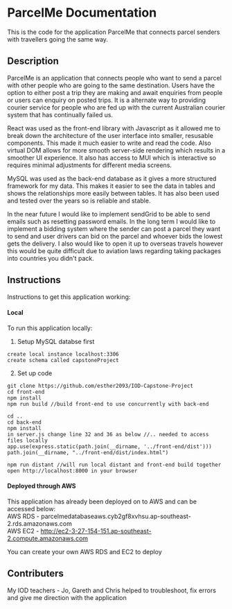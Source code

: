 # ParcelMe Documentation 

This is the code for the application ParcelMe that connects parcel senders with travellers going the same way.

## Description 
ParcelMe is an application that connects people who want to send a parcel with other people who are going to the same destination. Users have the option to either post a trip they are making and await enquiries from people or users can enquiry on posted trips. It is a alternate way to providing courier service for people who are fed up with the current Australian courier system that has continually failed us. 

React was used as the front-end library with Javascript as it allowed me to break down the architecture of the user interface into smaller, resusable components. This made it much easier to write and read the code. Also  virtual DOM allows for more smooth server-side rendering which results in a smoother UI experience. It also has access to MUI which is interactive so requires minimal adjustments for different media screens.

MySQL was used as the back-end database as it gives a more structured framework for my data. This makes it easier to see the data in tables and shows the relationships more easily between tables. It has also been used and tested over the years so is reliable and stable.

In the near future I would like to implement sendGrid to be able to send emails such as resetting password emails. 
In the long term I would like to implement a bidding system where the sender can post a parcel they want to send and user drivers can bid on the parcel and whoever bids the lowest gets the delivery. I also would like to open it up to overseas travels however this would be quite difficult due to aviation laws regarding taking packages into countries you didn't pack. 

## Instructions 
Instructions to get this application working: 

#### Local

To run this application locally: 

1. Setup MySQL databse first
```
create local instance localhost:3306 
create schema called capstoneProject
```

2. Set up code  
```
git clone https://github.com/esther2093/IOD-Capstone-Project
cd front-end 
npm install
npm run build //build front-end to use concurrently with back-end

cd .. 
cd back-end 
npm install
in server.js change line 32 and 36 as below //.. needed to access files locally
app.use(express.static(path.join(__dirname, '../front-end/dist'))) 
path.join(__dirname, "../front-end/dist/index.html")

npm run distant //will run local distant and front-end build together
open http://localhost:8000 in your browser 
```

#### Deployed through AWS 
This application has already been deployed on to AWS and can be accessed below: <br> 
AWS RDS - parcelmedatabaseaws.cyb2gf8xvhsu.ap-southeast-2.rds.amazonaws.com <br>
AWS EC2 - http://ec2-3-27-154-151.ap-southeast-2.compute.amazonaws.com <br>  

You can create your own AWS RDS and EC2 to deploy 

## Contributers 
My IOD teachers - Jo, Gareth and Chris helped to troubleshoot, fix errors and give me direction with the application

